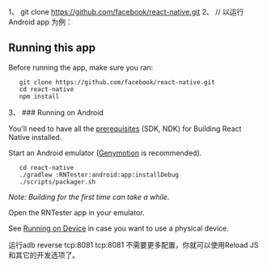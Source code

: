 1、 git clone https://github.com/facebook/react-native.git
2、 //  以运行  Android app 为例：
   ## Running this app
   
   Before running the app, make sure you ran:
   
       git clone https://github.com/facebook/react-native.git
       cd react-native
       npm install
       
3、 ### Running on Android
   
   You'll need to have all the [prerequisites](https://github.com/facebook/react-native/tree/master/ReactAndroid#prerequisites) (SDK, NDK) for Building React Native installed.
   
   Start an Android emulator ([Genymotion](https://www.genymotion.com) is recommended).
   
       cd react-native
       ./gradlew :RNTester:android:app:installDebug
       ./scripts/packager.sh
   
   _Note: Building for the first time can take a while._
   
   Open the RNTester app in your emulator.
   
   See [Running on Device](https://facebook.github.io/react-native/docs/running-on-device.html) in case you want to use a physical device.      



运行adb reverse tcp:8081 tcp:8081
不需要更多配置，你就可以使用Reload JS和其它的开发选项了。
